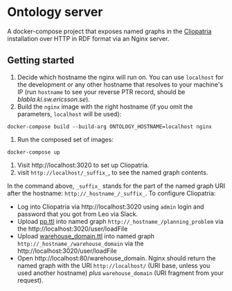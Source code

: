 # Ontology server

A docker-compose project that exposes named graphs in the [Cliopatria](http://cliopatria.swi-prolog.org/home) installation over HTTP in RDF format via an Nginx server.

## Getting started

1. Decide which hostname the nginx will run on. You can use `localhost` for the development or any other hostname that resolves to your machine's IP (run `hostname` to see your reverse PTR record, should be *blabla.ki.sw.ericsson.se*).
1. Build the `nginx` image with the right hostname (if you omit the parameters, `localhost` will be used):

  `docker-compose build --build-arg ONTOLOGY_HOSTNAME=localhost nginx`
  
1. Run the composed set of images:

  `docker-compose up`

1. Visit http://localhost:3020 to set up Cliopatria.
1. visit `http://localhost/_suffix_`, to see the named graph contents.

In the command above, `_suffix_` stands for the part of the named graph URI after the hostname: `http://_hostname_/_suffix_`. To configure Cliopatria:

- Log into Cliopatria via http://localhost:3020 using `admin` login and password that you got from Leo via Slack.
- Upload [pp.ttl](planner_reasoner/rdf/base/pp.ttl) into named graph `http://_hostname_/planning_problem` via the http://localhost:3020/user/loadFile
- Upload [warehouse_domain.ttl](planner_reasoner/rdf/base/warehouse_domain.ttl) into named graph `http://_hostname_/warehouse_domain` via the http://localhost:3020/user/loadFile
- Open http://localhost:80/warehouse_domain. Nginx should return the named graph with the URI `http://localhost/` (URI base, unless you used another hostname) *plus* `warehouse_domain` (URI fragment from your request).

